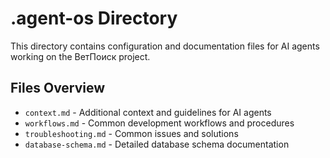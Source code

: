 # .agent-os Directory

This directory contains configuration and documentation files for AI agents working on the ВетПоиск project.

## Files Overview

- `context.md` - Additional context and guidelines for AI agents
- `workflows.md` - Common development workflows and procedures
- `troubleshooting.md` - Common issues and solutions
- `database-schema.md` - Detailed database schema documentation
